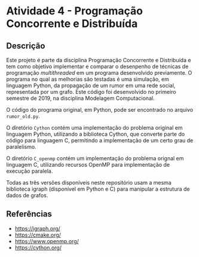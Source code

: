 # Atividade 4 - Programação Concorrente e Distribuída

## Descrição
Este projeto é parte da disciplina Programação Concorrente e Distribuída e tem como objetivo implementar e comparar o desenpenho de técnicas de programação *multithreaded* em um programa desenvolvido previamente. O programa no qual as melhorias são testadas é uma simulação, em linguagem Python, da propagação de um rumor em uma rede social, representada por um grafo. Este código foi desenvolvido no primeiro semestre de 2019, na disciplina Modelagem Computacional.

O código do programa original, em Python, pode ser encontrado no arquivo `rumor_old.py`.

O diretório `Cython` contém uma implementação do problema original em linguagem Python, utilizando a biblioteca Cython, que converte parte do código para linguagem C, permitindo a implementação de um certo grau de paralelismo.

O diretório `C_openmp` contém um implementação do problema orignal em linguagem C, utilizando recursos OpenMP para implementação de execução paralela.

Todas as três versões disponíveis neste repositório usam a mesma biblioteca igraph (disponível em Python e C) para manipular a estrutura de dados de grafos.

## Referências
* https://igraph.org/
* https://cmake.org/
* https://www.openmp.org/
* https://cython.org/
